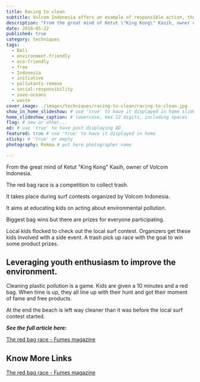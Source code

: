 ```yaml
---
title: Racing to clean
subtitle: Volcom Indonesia offers an example of responsible action, the Red Bag race.
description: "From the great mind of Ketut \"King Kong\" Kasih, owner of Volcom Indonesia. The red bag race is a competition to collect trash at surf contests." # max 160 digits cos dunno how to trim it, yet......
date: 2018-05-22
published: true
category: techniques
tags:
  - Bali
  - environment-friendly
  - eco-friendly
  - free
  - Indonesia
  - initiative
  - pollutants-remove
  - social-responsibility
  - save-oceans
  - waste
cover_image: ./images/techniques/racing-to-clean/racing-to-clean.jpg
show_in_home_slideshow: # use 'true' to have it displayed in home slideshow
home_slideshow_caption: # lowercase, max 12 digits, including spaces
flag: # new or other...
ad: # use 'true' to have post displaying AD
featured: true # use 'true' to have it displayed in home
sticky: # 'true' or empty
photography: Rokma # put here photographer name

---
```


From the great mind of Ketut "King Kong" Kasih, owner of Volcom Indonesia.

The red bag race is a competition to collect trash.

It takes place during surf contests organized by Volcom Indonesia.

It aims at educating kids on acting about environmental pollution.

Biggest bag wins but there are prizes for everyone participating.

Local kids flocked to check out the local surf contest. Organizers get these kids involved with a side event. A trash pick up race with the goal to win some product prizes.

## Leveraging youth enthusiasm to improve the environment.

Cleaning plastic pollution is a game. Kids are given a 10 minutes and a red bag. When time is up, they all line up with their hunt and got their moment of fame and free products.

At the end the beach is left way cleaner than it was before the local surf contest started.


**_See the full article here:_**

[The red bag race - Fumes magazine](https://fumes.junglestar.org/balance/the-red-bag-race/)



## Know More Links

[The red bag race - Fumes magazine](https://fumes.junglestar.org/balance/the-red-bag-race/)
